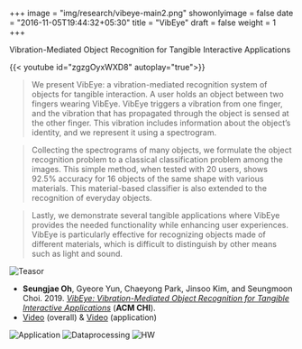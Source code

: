 +++
image = "img/research/vibeye-main2.png"
showonlyimage = false
date = "2016-11-05T19:44:32+05:30"
title = "VibEye"
draft = false
weight = 1
+++

Vibration-Mediated Object Recognition for Tangible Interactive Applications
<!--more-->
{{< youtube id="zgzgOyxWXD8" autoplay="true">}}

> We present VibEye: a vibration-mediated recognition system of objects for tangible interaction. A user holds an object between two fingers wearing VibEye. VibEye triggers a vibration from one finger, and the vibration that has propagated through the object is sensed at the other finger. This vibration includes information about the object’s identity, and we represent it using a spectrogram. 

> Collecting the spectrograms of many objects, we formulate the object recognition problem to a classical classification problem among the images. This simple method, when tested with 20 users, shows 92.5% accuracy for 16 objects of the same shape with various materials. This material-based classifier is also extended to the recognition of everyday objects. 

> Lastly, we demonstrate several tangible applications where VibEye provides the needed functionality while enhancing user experiences. VibEye is particularly effective for recognizing objects made of different materials, which is difficult to distinguish by other means such as light and sound.

![Teasor][1]

* **Seungjae Oh**, Gyeore Yun, Chaeyong Park, Jinsoo Kim, and Seungmoon Choi. 2019. *[VibEye: Vibration-Mediated Object Recognition for Tangible Interactive Applications](https://doi.org/10.1145/3290605.3300906)* (**ACM CHI**).
* [Video](https://www.dropbox.com/s/i200b19tz2vyj90/CameraReady_Video.mp4?dl=0) (overall) & [Video](https://www.youtube.com/watch?v=zgzgOyxWXD8&feature=youtu.be) (application)


![Application][3]
![Dataprocessing][2]
![HW][4]

<!-- 1. Lorem ipsum dolor sit amet, consectetuer adipiscing elit.
2. Aliquam tincidunt mauris eu risus.

> The Big Oxmox advised her not to do so, because there were thousands of bad Commas, wild Question Marks and devious Semikoli, but the Little Blind Text didn't listen. She packed her seven versalia, put her initial into the belt and made herself on the way.

## Header Level 2

Even the all-powerful Pointing has no control about the blind texts it is an almost unorthographic life One day however a small line of blind text by the name of Lorem Ipsum decided to leave for the far World of Grammar.

The Big Oxmox advised her not to do so, because there were thousands of bad Commas, wild Question Marks and devious Semikoli, but the Little Blind Text didn't listen. She packed her seven versalia, put her initial into the belt and made herself on the way.

* Lorem ipsum dolor sit amet, consectetuer adipiscing elit.
* Aliquam tincidunt mauris eu risus.

When she reached the first hills of the Italic Mountains, she had a last view back on the skyline of her hometown Bookmarksgrove, the headline of Alphabet Village and the subline of her own road, the Line Lane. Pityful a rethoric question ran over her cheek, then   -->

[1]: /img/research/vibeye-teaser.png
[2]: /img/research/vibeye-dataprocessing.png
[3]: /img/research/vibeye-app.png
[4]: /img/research/vibeye-hw.png
